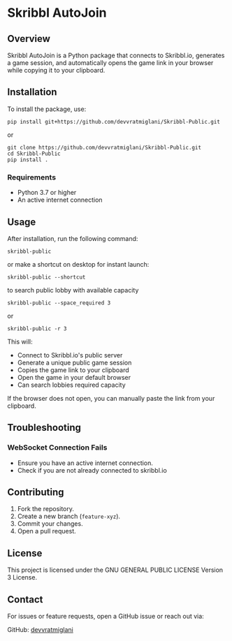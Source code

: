 # Skribbl AutoJoin

## Overview

Skribbl AutoJoin is a Python package that connects to Skribbl.io, generates a game session, and automatically opens the game link in your browser while copying it to your clipboard.

## Installation

To install the package, use:
```
pip install git+https://github.com/devvratmiglani/Skribbl-Public.git 
```
or
```
git clone https://github.com/devvratmiglani/Skribbl-Public.git
cd Skribbl-Public
pip install .
```
### Requirements

- Python 3.7 or higher
- An active internet connection

## Usage

After installation, run the following command:
```
skribbl-public
```

or make a shortcut on desktop for instant launch:
```
skribbl-public --shortcut
```

to search public lobby with available capacity
```
skribbl-public --space_required 3
```
or 
```
skribbl-public -r 3
```

This will:
- Connect to Skribbl.io's public server
- Generate a unique public game session
- Copies the game link to your clipboard
- Open the game in your default browser
- Can search lobbies required capacity

If the browser does not open, you can manually paste the link from your clipboard.

## Troubleshooting

### WebSocket Connection Fails
- Ensure you have an active internet connection.
- Check if you are not already connected to skribbl.io

## Contributing

1. Fork the repository.
2. Create a new branch (`feature-xyz`).
3. Commit your changes.
4. Open a pull request.

## License

This project is licensed under the GNU GENERAL PUBLIC LICENSE Version 3 License.

## Contact

For issues or feature requests, open a GitHub issue or reach out via:
  
GitHub: [devvratmiglani](https://github.com/devvratmiglani)
